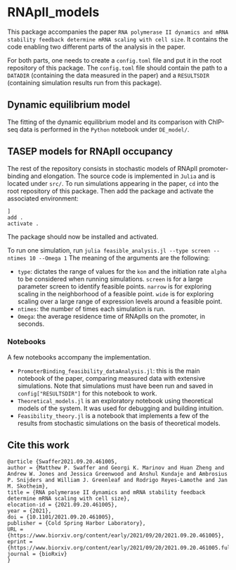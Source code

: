 # RNApII_models

This package accompanies the paper `RNA polymerase II dynamics and mRNA stability feedback determine mRNA scaling with cell size`. It contains the code enabling two different parts of the analysis in the paper.

For both parts, one needs to create a `config.toml` file and put it in the root repository of this package. The `config.toml` file should contain the path to a `DATADIR` (containing the data measured in the paper) and a `RESULTSDIR` (containing simulation results run from this package).

## Dynamic equilibrium model
The fitting of the dynamic equilibrium model and its comparison with ChIP-seq data is performed in the `Python` notebook under `DE_model/`.

## TASEP models for RNApII occupancy
The rest of the repository consists in stochastic models of RNApII promoter-binding and elongation. The source code is implemented in `Julia` and is located under `src/`. To run simulations appearing in the paper, `cd` into the root repository of this package. Then add the package and activate the associated environment:
```
]
add .
activate .
```
The package should now be installed and activated.

To run one simulation, run
`julia feasible_analysis.jl --type screen --ntimes 10 --Omega 1`
The meaning of the arguments are the following:
- `type`: dictates the range of values for the `kon` and the initiation rate `alpha` to be considered when running simulations. `screen` is for a large parameter screen to identify feasible points. `narrow` is for exploring scaling in the neighborhood of a feasible point. `wide` is for exploring scaling over a large range of expression levels around a feasible point.
- `ntimes`: the number of times each simulation is run.
- `Omega`: the average residence time of RNApIIs on the promoter, in seconds. 

### Notebooks
A few notebooks accompany the implementation.
- `PromoterBinding_feasibility_dataAnalysis.jl`: this is the main notebook of the paper, comparing measured data with extensive simulations. Note that simulations must have been run and saved in `config["RESULTSDIR"]` for this notebook to work.
- `Theoretical_models.jl` is an exploratory notebook using theoretical models of the system. It was used for debugging and building intuition.
- `Feasibility_theory.jl` is a notebook that implements a few of the results from stochastic simulations on the basis of theoretical models.


## Cite this work

```
@article {Swaffer2021.09.20.461005,
author = {Matthew P. Swaffer and Georgi K. Marinov and Huan Zheng and Andrew W. Jones and Jessica Greenwood and Anshul Kundaje and Ambrosius P. Snijders and William J. Greenleaf and Rodrigo Reyes-Lamothe and Jan M. Skotheim},
title = {RNA polymerase II dynamics and mRNA stability feedback determine mRNA scaling with cell size},
elocation-id = {2021.09.20.461005},
year = {2021},
doi = {10.1101/2021.09.20.461005},
publisher = {Cold Spring Harbor Laboratory},
URL = {https://www.biorxiv.org/content/early/2021/09/20/2021.09.20.461005},
eprint = {https://www.biorxiv.org/content/early/2021/09/20/2021.09.20.461005.full.pdf},
journal = {bioRxiv}
}
```